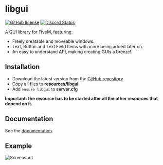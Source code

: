 # libgui
[![GitHub license](https://img.shields.io/github/license/FiveM-Scripts/libgui.svg)](LICENSE) <a href="https://discordapp.com/invite/qnAqCEd" title="Chat on Discord"><img alt="Discord Status" src="https://discordapp.com/api/guilds/285462938691567627/widget.png"></a>

A GUI library for FiveM, featuring:

- Freely creatable and moveable windows.
- Text, Button and Text Field Items with more being added later on.
- An easy to understand API, making creating GUIs a breeze!.

## Installation
- Download the latest version from the [GitHub repository](https://github.com/FiveM-Scripts/libgui)
- Copy all files to **resources/libgui**
- Add `ensure libgui` to **server.cfg**

**Important: the resource has to be started after all the other resources that depend on it.**

## Documentation
See the [documentation](https://github.com/FiveM-Scripts/libgui/wiki/Documentation).

## Example
![Screenshot](https://i.imgur.com/ieXgXAS.png)
